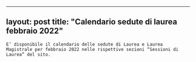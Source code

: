 
---
layout: post
title:  "Calendario sedute di laurea febbraio 2022"
---
	E’ disponibile il calendario delle sedute di Laurea e Laurea Magistrale per febbraio 2022 nelle rispettive sezioni “Sessioni di Laurea” del sito.